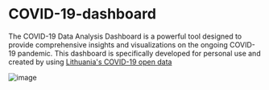 # COVID-19-dashboard

The COVID-19 Data Analysis Dashboard is a powerful tool designed to provide comprehensive insights and visualizations on the ongoing COVID-19 pandemic. This dashboard is specifically developed for personal use and created by using [Lithuania's COVID-19 open data](https://data.gov.lt/dataset/covid-19-duomenys?lang=en)


![image](https://github.com/DataAIchemist/COVID-19-dashboard/assets/68922285/81595687-e650-4522-8480-7c58be83ed47)
